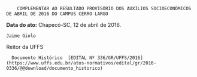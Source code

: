         COMPLEMENTAR AO RESULTADO PROVISÓRIO DOS AUXÍLIOS SOCIOECONÔMICOS DE ABRIL DE 2016 DO CAMPUS CERRO LARGO  

   **Data do ato:** Chapecó-SC, 12 de abril de 2016.   
 

    Jaime Giolo   
 Reitor da UFFS 

      Documento Histórico  [EDITAL Nº 336/GR/UFFS/2016](https://www.uffs.edu.br/atos-normativos/edital/gr/2016-0336/@@download/documento_historico)     
      